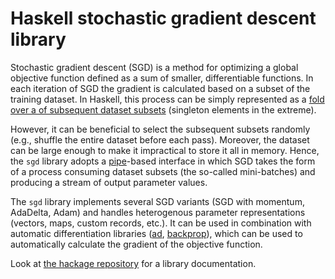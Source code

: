 # Haskell stochastic gradient descent library

Stochastic gradient descent (SGD) is a method for optimizing a global objective
function defined as a sum of smaller, differentiable functions.  In each
iteration of SGD the gradient is calculated based on a subset of the training
dataset.  In Haskell, this process can be simply represented as a [fold over a
of subsequent dataset
subsets](https://blog.jle.im/entry/purely-functional-typed-models-1.html)
(singleton elements in the extreme).

However, it can be beneficial to select the subsequent subsets randomly (e.g.,
shuffle the entire dataset before each pass).  Moreover, the dataset can be
large enough to make it impractical to store it all in memory.  Hence, the
`sgd` library adopts a [pipe](http://hackage.haskell.org/package/pipes)-based
interface in which SGD takes the form of a process consuming dataset subsets
(the so-called mini-batches) and producing a stream of output parameter values.

The `sgd` library implements several SGD variants (SGD with momentum, AdaDelta,
Adam) and handles heterogenous parameter representations (vectors, maps, custom
records, etc.).  It can be used in combination with automatic differentiation
libraries ([ad](http://hackage.haskell.org/package/ad),
[backprop](http://hackage.haskell.org/package/backprop)), which can be used to
automatically calculate the gradient of the objective function.

Look at [the hackage repository](http://hackage.haskell.org/package/sgd) for a
library documentation.
